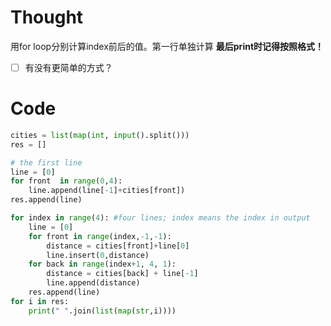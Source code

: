 # Thought
用for loop分别计算index前后的值。第一行单独计算
**最后print时记得按照格式！**
- [ ] 有没有更简单的方式？

# Code
```python
cities = list(map(int, input().split()))
res = []

# the first line
line = [0]
for front  in range(0,4):
    line.append(line[-1]+cities[front])
res.append(line)

for index in range(4): #four lines; index means the index in output
    line = [0]
    for front in range(index,-1,-1):
        distance = cities[front]+line[0]
        line.insert(0,distance)
    for back in range(index+1, 4, 1):
        distance = cities[back] + line[-1]
        line.append(distance)
    res.append(line)
for i in res:
    print(" ".join(list(map(str,i))))


```
